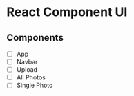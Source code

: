 # React Component UI

## Components
- [ ] App
- [ ] Navbar
- [ ] Upload
- [ ] All Photos
- [ ] Single Photo